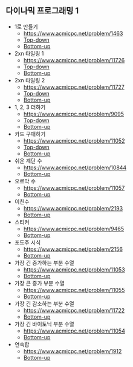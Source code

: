 ## 다이나믹 프로그래밍 1 
- 1로 만들기
    - https://www.acmicpc.net/problem/1463
    - [Top-down](https://github.com/HelloWoori/AlgorithmStudyWithBaekjoon/blob/master/DynamicProgramming/MakeOne_recursive.cpp)
    - [Bottom-up](https://github.com/HelloWoori/AlgorithmStudyWithBaekjoon/blob/master/DynamicProgramming/MakeOne_for.cpp)
- 2xn 타일링 1
    - https://www.acmicpc.net/problem/11726
    - [Top-down](https://github.com/HelloWoori/AlgorithmStudyWithBaekjoon/blob/master/DynamicProgramming/TilingOf2xN1_recursive.cpp)
    - [Bottom-up](https://github.com/HelloWoori/AlgorithmStudyWithBaekjoon/blob/master/DynamicProgramming/TilingOf2xN1_for.cpp)
- 2xn 타일링 2
    - https://www.acmicpc.net/problem/11727
    - [Top-down](https://github.com/HelloWoori/AlgorithmStudyWithBaekjoon/blob/master/DynamicProgramming/TilingOf2xN2_recursive.cpp)
    - [Bottom-up](https://github.com/HelloWoori/AlgorithmStudyWithBaekjoon/blob/master/DynamicProgramming/TilingOf2xN2_for.cpp)
- 1, 2, 3 더하기
    - https://www.acmicpc.net/problem/9095
    - [Top-down](https://github.com/HelloWoori/AlgorithmStudyWithBaekjoon/blob/master/DynamicProgramming/OneTwoThree_recursive.cpp)
    - [Bottom-up](https://github.com/HelloWoori/AlgorithmStudyWithBaekjoon/blob/master/DynamicProgramming/OneTwoThree_for.cpp)
- 카드 구매하기
    - https://www.acmicpc.net/problem/11052
    - [Top-down](https://github.com/HelloWoori/AlgorithmStudyWithBaekjoon/blob/master/DynamicProgramming/BuyCard_recursive.cpp)
    - [Bottom-up](https://github.com/HelloWoori/AlgorithmStudyWithBaekjoon/blob/master/DynamicProgramming/BuyCard_for.cpp)
- 쉬운 계단 수
    - https://www.acmicpc.net/problem/10844
    - [Bottom-up](https://github.com/HelloWoori/AlgorithmStudyWithBaekjoon/blob/master/DynamicProgramming/NumOfEasyStaircase_for.cpp)
- 오르막 수
    - https://www.acmicpc.net/problem/11057
    - [Bottom-up](https://github.com/HelloWoori/AlgorithmStudyWithBaekjoon/blob/master/DynamicProgramming/NumOfAscent_for.cpp)
- 이친수
    - https://www.acmicpc.net/problem/2193
    - [Bottom-up](https://github.com/HelloWoori/AlgorithmStudyWithBaekjoon/blob/master/DynamicProgramming/PinaryNumber_for.cpp)
- 스티커
    - https://www.acmicpc.net/problem/9465
    - [Bottom-up](https://github.com/HelloWoori/AlgorithmStudyWithBaekjoon/blob/master/DynamicProgramming/Sticker.cpp)
- 포도주 시식
    - https://www.acmicpc.net/problem/2156
    - [Bottom-up](https://github.com/HelloWoori/AlgorithmStudyWithBaekjoon/blob/master/DynamicProgramming/DrinkWine_for.cpp)
- 가장 긴 증가하는 부분 수열
    - https://www.acmicpc.net/problem/11053
    - [Bottom-up](https://github.com/HelloWoori/AlgorithmStudyWithBaekjoon/blob/master/DynamicProgramming/LongestIncreasingSubsequence_for.cpp)
- 가장 큰 증가 부분 수열
    - https://www.acmicpc.net/problem/11055
    - [Bottom-up](https://github.com/HelloWoori/AlgorithmStudyWithBaekjoon/blob/master/DynamicProgramming/LargestIncreasingSubsequence_for.cpp)
- 가장 긴 감소하는 부분 수열
    - https://www.acmicpc.net/problem/11722
    - [Bottom-up](https://github.com/HelloWoori/AlgorithmStudyWithBaekjoon/blob/master/DynamicProgramming/LongestdecreasingSubsequence_for.cpp)
- 가장 긴 바이토닉 부분 수열
    - https://www.acmicpc.net/problem/11054
    - [Bottom-up](https://github.com/HelloWoori/AlgorithmStudyWithBaekjoon/blob/master/DynamicProgramming/LongestBitonicSubsequence_for.cpp)
- 연속합
    - https://www.acmicpc.net/problem/1912
    - [Bottom-up](https://github.com/HelloWoori/AlgorithmStudyWithBaekjoon/blob/master/DynamicProgramming/ContinuousSum_for.cpp)
